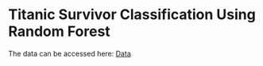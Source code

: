 # Titanic Survivor Classification Using Random Forest

The data can be accessed here: [Data](https://www.kaggle.com/c/titanic/data)
